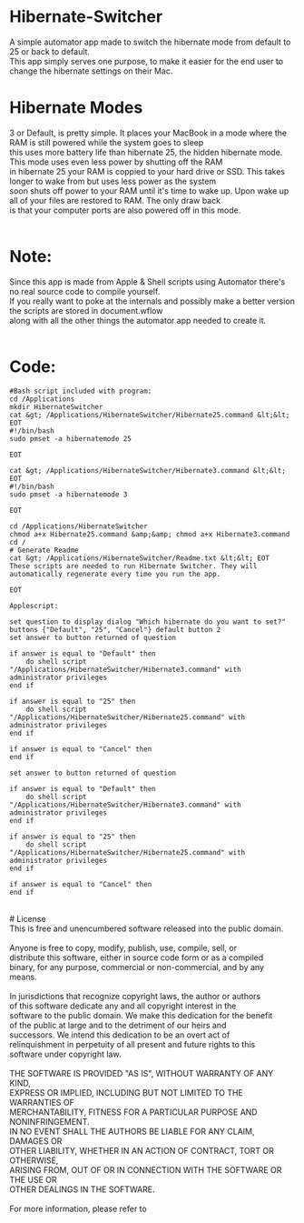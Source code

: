 # Hibernate-Switcher
A simple automator app made to switch the hibernate mode from default to 25 or back to default.</br>
This app simply serves one purpose, to make it easier for the end user to change the hibernate settings on their Mac.</br>
# Hibernate Modes</br>
3 or Default, is pretty simple. It places your MacBook in a mode where the RAM is still powered while the system goes to sleep</br>
this uses more battery life than hibernate 25, the hidden hibernate mode. This mode uses even less power by shutting off the RAM</br>
in hibernate 25 your RAM is coppied to your hard drive or SSD. This takes longer to wake from but uses less power as the system</br>
soon shuts off power to your RAM until it's time to wake up. Upon wake up all of your files are restored to RAM. The only draw back</br>
is that your computer ports are also powered off in this mode.</br>
</br>
# Note:</br>
Since this app is made from Apple & Shell scripts using Automator there's no real source code to compile yourself.</br>
If you really want to poke at the internals and possibly make a better version the scripts are stored in document.wflow</br>
along with all the other things the automator app needed to create it.</br>
</br>
# Code:</br>
```
#Bash script included with program:
cd /Applications
mkdir HibernateSwitcher
cat &gt; /Applications/HibernateSwitcher/Hibernate25.command &lt;&lt; EOT
#!/bin/bash
sudo pmset -a hibernatemode 25

EOT

cat &gt; /Applications/HibernateSwitcher/Hibernate3.command &lt;&lt; EOT
#!/bin/bash
sudo pmset -a hibernatemode 3

EOT

cd /Applications/HibernateSwitcher
chmod a+x Hibernate25.command &amp;&amp; chmod a+x Hibernate3.command
cd /
# Generate Readme
cat &gt; /Applications/HibernateSwitcher/Readme.txt &lt;&lt; EOT
These scripts are needed to run Hibernate Switcher. They will automatically regenerate every time you run the app.

EOT

Applescript:

set question to display dialog "Which hibernate do you want to set?" buttons {"Default", "25", "Cancel"} default button 2
set answer to button returned of question

if answer is equal to "Default" then
	do shell script "/Applications/HibernateSwitcher/Hibernate3.command" with administrator privileges
end if

if answer is equal to "25" then
	do shell script "/Applications/HibernateSwitcher/Hibernate25.command" with administrator privileges
end if

if answer is equal to "Cancel" then
end if
```
```set question to display dialog "Which hibernate do you want to set?" buttons {"Default", "25", "Cancel"} default button 2
set answer to button returned of question

if answer is equal to "Default" then
	do shell script "/Applications/HibernateSwitcher/Hibernate3.command" with administrator privileges
end if

if answer is equal to "25" then
	do shell script "/Applications/HibernateSwitcher/Hibernate25.command" with administrator privileges
end if

if answer is equal to "Cancel" then
end if
```
</br>
# License</br>
This is free and unencumbered software released into the public domain.</br>
</br>
Anyone is free to copy, modify, publish, use, compile, sell, or</br>
distribute this software, either in source code form or as a compiled</br>
binary, for any purpose, commercial or non-commercial, and by any</br>
means.</br>
</br>
In jurisdictions that recognize copyright laws, the author or authors</br>
of this software dedicate any and all copyright interest in the</br>
software to the public domain. We make this dedication for the benefit</br>
of the public at large and to the detriment of our heirs and</br>
successors. We intend this dedication to be an overt act of</br>
relinquishment in perpetuity of all present and future rights to this</br>
software under copyright law.</br>
</br>
THE SOFTWARE IS PROVIDED "AS IS", WITHOUT WARRANTY OF ANY KIND,</br>
EXPRESS OR IMPLIED, INCLUDING BUT NOT LIMITED TO THE WARRANTIES OF</br>
MERCHANTABILITY, FITNESS FOR A PARTICULAR PURPOSE AND NONINFRINGEMENT.</br>
IN NO EVENT SHALL THE AUTHORS BE LIABLE FOR ANY CLAIM, DAMAGES OR</br>
OTHER LIABILITY, WHETHER IN AN ACTION OF CONTRACT, TORT OR OTHERWISE,</br>
ARISING FROM, OUT OF OR IN CONNECTION WITH THE SOFTWARE OR THE USE OR</br>
OTHER DEALINGS IN THE SOFTWARE.</br>
</br>
For more information, please refer to <http://unlicense.org/>
